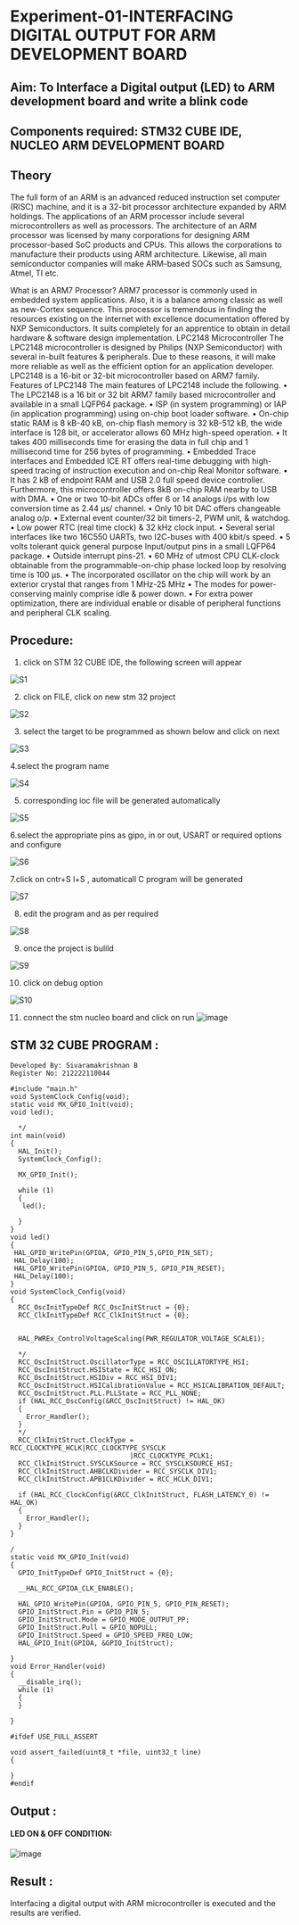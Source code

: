# Experiment-01-INTERFACING DIGITAL OUTPUT FOR ARM DEVELOPMENT BOARD 

## Aim: To Interface a Digital output (LED) to ARM development board and write a blink code 
## Components required: STM32 CUBE IDE, NUCLEO ARM DEVELOPMENT BOARD  
## Theory 
The full form of an ARM is an advanced reduced instruction set computer (RISC) machine, and it is a 32-bit processor architecture expanded by ARM holdings. The applications of an ARM processor include several microcontrollers as well as processors. The architecture of an ARM processor was licensed by many corporations for designing ARM processor-based SoC products and CPUs. This allows the corporations to manufacture their products using ARM architecture. Likewise, all main semiconductor companies will make ARM-based SOCs such as Samsung, Atmel, TI etc.

What is an ARM7 Processor?
ARM7 processor is commonly used in embedded system applications. Also, it is a balance among classic as well as new-Cortex sequence. This processor is tremendous in finding the resources existing on the internet with excellence documentation offered by NXP Semiconductors. It suits completely for an apprentice to obtain in detail hardware & software design implementation.
LPC2148 Microcontroller
 The LPC2148 microcontroller is designed by Philips (NXP Semiconductor) with several in-built features & peripherals. Due to these reasons, it will make more reliable as well as the efficient option for an application developer. LPC2148 is a 16-bit or 32-bit microcontroller based on ARM7 family.
Features of LPC2148
The main features of LPC2148 include the following.
•	The LPC2148 is a 16 bit or 32 bit ARM7 family based microcontroller and available in a small LQFP64 package.
•	ISP (in system programming) or IAP (in application programming) using on-chip boot loader software.
•	On-chip static RAM is 8 kB-40 kB, on-chip flash memory is 32 kB-512 kB, the wide interface is 128 bit, or accelerator allows 60 MHz high-speed operation.
•	It takes 400 milliseconds time for erasing the data in full chip and 1 millisecond time for 256 bytes of programming.
•	Embedded Trace interfaces and Embedded ICE RT offers real-time debugging with high-speed tracing of instruction execution and on-chip Real Monitor software.
•	It has 2 kB of endpoint RAM and USB 2.0 full speed device controller. Furthermore, this microcontroller offers 8kB on-chip RAM nearby to USB with DMA.
•	One or two 10-bit ADCs offer 6 or 14 analogs i/ps with low conversion time as 2.44 μs/ channel.
•	Only 10 bit DAC offers changeable analog o/p.
•	External event counter/32 bit timers-2, PWM unit, & watchdog.
•	Low power RTC (real time clock) & 32 kHz clock input.
•	Several serial interfaces like two 16C550 UARTs, two I2C-buses with 400 kbit/s speed.
•	5 volts tolerant quick general purpose Input/output pins in a small LQFP64 package.
•	Outside interrupt pins-21.
•	60 MHz of utmost CPU CLK-clock obtainable from the programmable-on-chip phase locked loop by resolving time is 100 μs.
•	The incorporated oscillator on the chip will work by an exterior crystal that ranges from 1 MHz-25 MHz
•	The modes for power-conserving mainly comprise idle & power down.
•	For extra power optimization, there are individual enable or disable of peripheral functions and peripheral CLK scaling.
 
 

## Procedure:
 1. click on STM 32 CUBE IDE, the following screen will appear 

![S1](https://user-images.githubusercontent.com/119476322/226983988-2e871bee-c630-4964-9d7f-9671939cb0f0.png)

 2. click on FILE, click on new stm 32 project 
 
 ![S2](https://user-images.githubusercontent.com/119476322/226984118-8db7a764-f968-4650-a36b-24f4706337bd.png)

3. select the target to be programmed  as shown below and click on next 

![S3](https://user-images.githubusercontent.com/119476322/226984209-6212b4e7-8a23-4b68-8c88-7c6736e44c3a.png)

4.select the program name 

![S4](https://user-images.githubusercontent.com/119476322/226984330-3b28f6bf-624e-495b-a0c4-b32130fd9f96.png)

5. corresponding ioc file will be generated automatically 

![S5](https://user-images.githubusercontent.com/119476322/226984388-c9617d21-953d-4143-b9f9-d100ca79a7df.png)

6.select the appropriate pins as gipo, in or out, USART or required options and configure 

![S6](https://user-images.githubusercontent.com/119476322/226984687-028378c4-a971-4798-b2ba-853026bcb731.png)

7.click on cntr+S
l+S , automaticall C program will be generated 

![S7](https://user-images.githubusercontent.com/119476322/226984770-1ed29200-6435-4436-bde7-88405c8f8f82.png)

8. edit the program and as per required 

![S8](https://user-images.githubusercontent.com/119476322/226984880-2f114897-7562-4122-bae8-b4a5a41f990e.png)

9. once the project is bulild 

![S9](https://user-images.githubusercontent.com/119476322/226985235-5fdc82ba-9458-4dde-afb6-b1ba077c2c4f.png)

10. click on debug option 

![S10](https://user-images.githubusercontent.com/119476322/226985348-8caf62a9-7fe4-41af-ab29-6976a0ff8d4c.png)


11. connect the stm nucleo board and click on run 
![image](https://user-images.githubusercontent.com/36288975/226189649-b5dff389-91df-4eca-b84a-1127c6562637.png)






## STM 32 CUBE PROGRAM :

```
Developed By: Sivaramakrishnan B
Register No: 212222110044

#include "main.h"
void SystemClock_Config(void);
static void MX_GPIO_Init(void);
void led();

  */
int main(void)
{
  HAL_Init();
  SystemClock_Config();

  MX_GPIO_Init();
  
  while (1)
  {
   led();
   
  }
}
void led()
{
 HAL_GPIO_WritePin(GPIOA, GPIO_PIN_5,GPIO_PIN_SET);
 HAL_Delay(100);
 HAL_GPIO_WritePin(GPIOA, GPIO_PIN_5, GPIO_PIN_RESET);
 HAL_Delay(100);
}
void SystemClock_Config(void)
{
  RCC_OscInitTypeDef RCC_OscInitStruct = {0};
  RCC_ClkInitTypeDef RCC_ClkInitStruct = {0};

  
  HAL_PWREx_ControlVoltageScaling(PWR_REGULATOR_VOLTAGE_SCALE1);
  
  */
  RCC_OscInitStruct.OscillatorType = RCC_OSCILLATORTYPE_HSI;
  RCC_OscInitStruct.HSIState = RCC_HSI_ON;
  RCC_OscInitStruct.HSIDiv = RCC_HSI_DIV1;
  RCC_OscInitStruct.HSICalibrationValue = RCC_HSICALIBRATION_DEFAULT;
  RCC_OscInitStruct.PLL.PLLState = RCC_PLL_NONE;
  if (HAL_RCC_OscConfig(&RCC_OscInitStruct) != HAL_OK)
  {
    Error_Handler();
  }
  */
  RCC_ClkInitStruct.ClockType = RCC_CLOCKTYPE_HCLK|RCC_CLOCKTYPE_SYSCLK
                              |RCC_CLOCKTYPE_PCLK1;
  RCC_ClkInitStruct.SYSCLKSource = RCC_SYSCLKSOURCE_HSI;
  RCC_ClkInitStruct.AHBCLKDivider = RCC_SYSCLK_DIV1;
  RCC_ClkInitStruct.APB1CLKDivider = RCC_HCLK_DIV1;

  if (HAL_RCC_ClockConfig(&RCC_ClkInitStruct, FLASH_LATENCY_0) != HAL_OK)
  {
    Error_Handler();
  }
}

/
static void MX_GPIO_Init(void)
{
  GPIO_InitTypeDef GPIO_InitStruct = {0};

  __HAL_RCC_GPIOA_CLK_ENABLE();

  HAL_GPIO_WritePin(GPIOA, GPIO_PIN_5, GPIO_PIN_RESET); 
  GPIO_InitStruct.Pin = GPIO_PIN_5;
  GPIO_InitStruct.Mode = GPIO_MODE_OUTPUT_PP;
  GPIO_InitStruct.Pull = GPIO_NOPULL;
  GPIO_InitStruct.Speed = GPIO_SPEED_FREQ_LOW;
  HAL_GPIO_Init(GPIOA, &GPIO_InitStruct);

}
void Error_Handler(void)
{
  __disable_irq();
  while (1)
  {
  }
  
}

#ifdef USE_FULL_ASSERT

void assert_failed(uint8_t *file, uint32_t line)
{
  
}
#endif

```


## Output  :

#### LED ON & OFF CONDITION: 
 ![image](https://github.com/SivaramakrishnanBaskar/Experiment-01-INTERFACING-DIGITAL-OUTPUT-FOR-ARM-DEVELOPMENT-BOARD-/assets/119476322/2ad12b49-0584-4113-9a2d-a68ec4893b8a)

 
 
## Result :
Interfacing a digital output with ARM microcontroller is executed and the results are verified.
